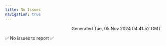 ```yaml
---
title: No Issues
navigation: true
---
```


<p style="text-align:right;color:#cccs">
Generated Tue, 05 Nov 2024 04:41:52 GMT
</p>
<p>✅ No issues to report ✅</p>



